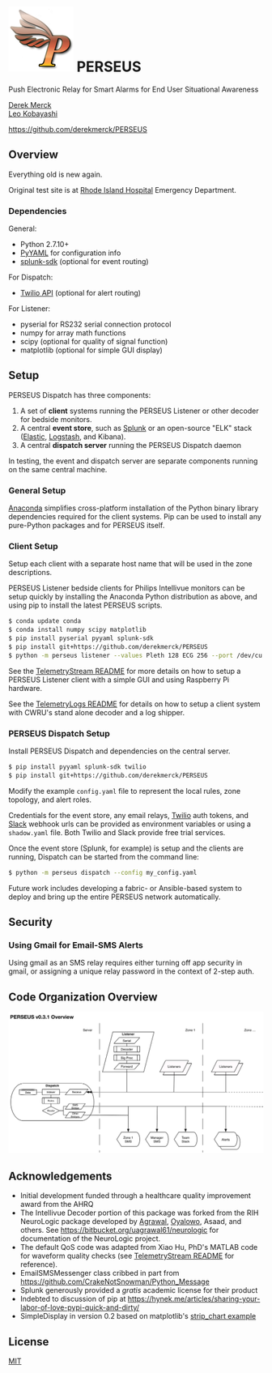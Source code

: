 # ![logo](images/perseus_logo_sm.png) PERSEUS
Push Electronic Relay for Smart Alarms for End User Situational Awareness

[Derek Merck](email:derek_merck@brown.edu)  
[Leo Kobayashi](email:lkobayashi@lifespan.org)  

<https://github.com/derekmerck/PERSEUS>


## Overview

Everything old is new again.

Original test site is at [Rhode Island Hospital](http://www.rhodeislandhospital.org) Emergency Department.


### Dependencies

General:

- Python 2.7.10+
- [PyYAML](http://pyyaml.org) for configuration info
- [splunk-sdk](http://dev.splunk.com/python) (optional for event routing)

For Dispatch:

- [Twilio API](https://github.com/twilio/twilio-python) (optional for alert routing)

For Listener:

- pyserial for RS232 serial connection protocol
- numpy for array math functions
- scipy (optional for quality of signal function)
- matplotlib (optional for simple GUI display)


## Setup

PERSEUS Dispatch has three components:

1. A set of **client** systems running the PERSEUS Listener or other decoder for bedside monitors.
2. A central **event store**, such as [Splunk][] or an open-source "ELK" stack ([Elastic][], [Logstash][], and Kibana).
3. A central **dispatch server** running the PERSEUS Dispatch daemon

In testing, the event and dispatch server are separate components running on the same central machine.

### General Setup

[Anaconda](http://www.anaconda.org) simplifies cross-platform installation of the Python binary library dependencies required for the client systems.  Pip can be used to install any pure-Python packages and for PERSEUS itself.


### Client Setup

Setup each client with a separate host name that will be used in the zone descriptions.

PERSEUS Listener bedside clients for Philips Intellivue monitors can be setup quickly by installing the Anaconda Python distribution as above, and using pip to install the latest PERSEUS scripts.

```bash
$ conda update conda
$ conda install numpy scipy matplotlib
$ pip install pyserial pyyaml splunk-sdk
$ pip install git+https://github.com/derekmerck/PERSEUS
$ python -m perseus listener --values Pleth 128 ECG 256 --port /dev/cu.usbserial --splunk perseus
```

See the [TelemetryStream README](TelemetryStream/README.md) for more details on how to setup a PERSEUS Listener client with a simple GUI and using Raspberry Pi hardware.

See the [TelemetryLogs README](TelemetryLogger/README.md) for details on how to setup a client system with CWRU's stand alone decoder and a log shipper.


### PERSEUS Dispatch Setup

Install PERSEUS Dispatch and dependencies on the central server.

```bash
$ pip install pyyaml splunk-sdk twilio
$ pip install git+https://github.com/derekmerck/PERSEUS
```

Modify the example `config.yaml` file to represent the local rules, zone topology, and alert roles.

Credentials for the event store, any email relays, [Twilio][] auth tokens, and [Slack][] webhook urls can be provided as environment variables or using a `shadow.yaml` file.  Both Twilio and Slack provide free trial services.

Once the event store (Splunk, for example) is setup and the clients are running, Dispatch can be started from the command line:

```bash
$ python -m perseus dispatch --config my_config.yaml
```

Future work includes developing a fabric- or Ansible-based system to deploy and bring up the entire PERSEUS network automatically.


## Security

### Using Gmail for Email-SMS Alerts

Using gmail as an SMS relay requires either turning off app security in gmail, or assigning a unique relay password in the context of 2-step auth.


## Code Organization Overview

![Network organization](images/perseus31_overview.png)


## Acknowledgements

- Initial development funded through a healthcare quality improvement award from the AHRQ
- The Intellivue Decoder portion of this package was forked from the RIH NeuroLogic package developed by [Agrawal](mailto:uagrawal61@gmail.com), [Oyalowo](mailto:adewole_oyalowo@brown.edu), Asaad, and others.  See <https://bitbucket.org/uagrawal61/neurologic> for documentation of the NeuroLogic project.
- The default QoS code was adapted from Xiao Hu, PhD's MATLAB code for waveform quality checks (see [TelemetryStream README](TelemetryStream/README.md) for reference).
- EmailSMSMessenger class cribbed in part from <https://github.com/CrakeNotSnowman/Python_Message>
- Splunk generously provided a _gratis_ academic license for their product
- Indebted to discussion of pip at <https://hynek.me/articles/sharing-your-labor-of-love-pypi-quick-and-dirty/>
- SimpleDisplay in version 0.2 based on matplotlib's [strip_chart example](http://matplotlib.org/1.4.0/examples/animation/strip_chart_demo.html)


## License

[MIT](http://opensource.org/licenses/mit-license.html)


[Splunk]: http://www.splunk.com
[Slack]: http://www.slack.com
[Twilio]: http://www.twilio.com
[Fluentd]: http://www.fluentd.org
[Logstash]: https://www.elastic.co/products/logstash
[Elastic]: https://www.elastic.co/products/elasticsearch

